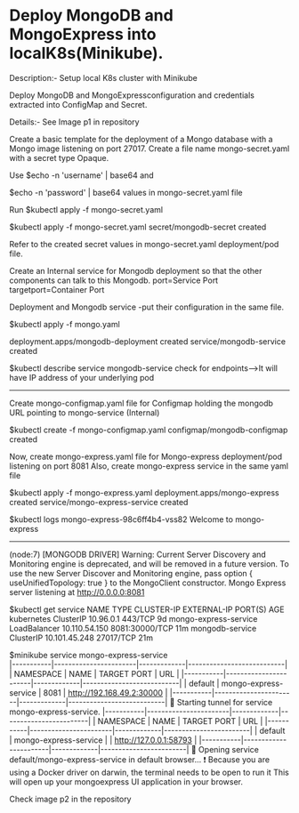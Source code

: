 # Deploy MongoDB and MongoExpress into localK8s(Minikube).


Description:- Setup local K8s cluster with Minikube

Deploy MongoDB and MongoExpressconfiguration and credentials extracted into ConfigMap and Secret.

Details:- See Image p1 in repository

Create a basic template for the deployment of a Mongo database with a Mongo image listening on port 27017.
Create a file name mongo-secret.yaml with a secret type Opaque. 

Use $echo -n 'username' | base64 and

$echo -n 'password' | base64 values in mongo-secret.yaml file

Run $kubectl apply -f mongo-secret.yaml

 $kubectl apply -f mongo-secret.yaml
 secret/mongodb-secret created

Refer to the created secret values in mongo-secret.yaml deployment/pod file.

Create an Internal service for Mongodb deployment so that the other components can talk to this Mongodb.
port=Service Port
targetport=Container Port

Deployment and Mongodb service -put their configuration in the same file.

$kubectl apply -f mongo.yaml

deployment.apps/mongodb-deployment created
service/mongodb-service created

$kubectl describe service mongodb-service
check for endpoints-->It will have IP address of your underlying pod

--------------------------------------------------------------------------------------------
Create mongo-configmap.yaml file for Configmap holding the mongodb URL pointing to mongo-service (Internal)

$kubectl create -f mongo-configmap.yaml
configmap/mongodb-configmap created

Now, create mongo-express.yaml file for Mongo-express deployment/pod listening on port 8081
Also, create mongo-express service in the same yaml file

$kubectl apply -f mongo-express.yaml
deployment.apps/mongo-express created
service/mongo-express-service created

$kubectl logs mongo-express-98c6ff4b4-vss82
Welcome to mongo-express

------------------------


(node:7) [MONGODB DRIVER] Warning: Current Server Discovery and Monitoring engine is deprecated, and will be removed in a future version. To use the new Server Discover and Monitoring engine, pass option { useUnifiedTopology: true } to the MongoClient constructor.
Mongo Express server listening at http://0.0.0.0:8081

$kubectl get service
NAME                    TYPE           CLUSTER-IP      EXTERNAL-IP   PORT(S)          AGE
kubernetes              ClusterIP      10.96.0.1       <none>        443/TCP          9d
mongo-express-service   LoadBalancer   10.110.54.150   <pending>     8081:30000/TCP   11m
mongodb-service         ClusterIP      10.101.45.248   <none>        27017/TCP        21m


$minikube service mongo-express-service  
|-----------|-----------------------|-------------|---------------------------|
| NAMESPACE |         NAME          | TARGET PORT |            URL            |
|-----------|-----------------------|-------------|---------------------------|
| default   | mongo-express-service |        8081 | http://192.168.49.2:30000 |
|-----------|-----------------------|-------------|---------------------------|
🏃  Starting tunnel for service mongo-express-service.
|-----------|-----------------------|-------------|------------------------|
| NAMESPACE |         NAME          | TARGET PORT |          URL           |
|-----------|-----------------------|-------------|------------------------|
| default   | mongo-express-service |             | http://127.0.0.1:58793 |
|-----------|-----------------------|-------------|------------------------|
🎉  Opening service default/mongo-express-service in default browser...
❗  Because you are using a Docker driver on darwin, the terminal needs to be open to run it
This will open up your mongoexpress UI application in your browser.

Check image p2 in the repository
